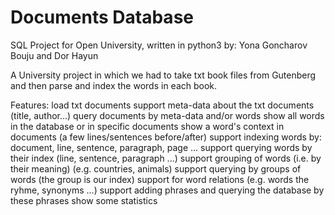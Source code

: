 # Documents Database
SQL Project for Open University, written in python3 by: 
Yona Goncharov Bouju and Dor Hayun

A University project in which we had to take txt book files from Gutenberg and then parse and index the words in each book.


Features:
load txt documents
support meta-data about the txt documents (title, author...)
query documents by meta-data and/or words
show all words in the database or in specific documents
show a word's context in documents (a few lines/sentences before/after)
support indexing words by: document, line, sentence, paragraph, page ...
support querying words by their index (line, sentence, paragraph ...)
support grouping of words (i.e. by their meaning) (e.g. countries, animals)
support querying by groups of words (the group is our index)
support for word relations (e.g. words the ryhme, synonyms ...)
support adding phrases and querying the database by these phrases
show some statistics